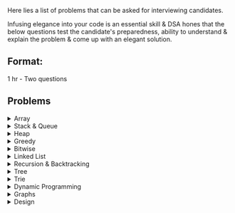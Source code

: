 Here lies a list of problems that can be asked for interviewing candidates.

Infusing elegance into your code is an essential skill & DSA hones that the below questions
test the candidate's preparedness, ability to understand & explain the problem & come up with
an elegant solution.

## Format:
1 hr - Two questions

## Problems

<details>
  <summary>Array</summary>

**Array**
- [ ] [Fibonacci series](./other/array/03-fibinacci-series.md)
- [ ] [Spiral matrix](./other/array/18-spiral-matrix.md)

- [ ] [Find the smallest and second smallest element in an array](./other/array/21-smallest-2nSmallest.md)
- [ ] [First missing positive](./other/array/15-first-missing-positive.md)
- [x] [Sort 0s 1s 2s](./other/array/15-sort-0-1-2-array.md)

- [x] [Kadane algorithm](./other/array/kadane-algorithm.md)
- [x] [Majority element ( > n/2 times )](./other/array/majority-element-by2.md)
- [x] [Majority element ( > n/3 times ) ](./other/array/majority-element-by3.md)

- [x] [Two sum](./other/array/two-sum.md)
- [ ] [Two sum ii](./other/array/two-sum-ii.md)
- [x] [Three sum](./other/array/three-sum.md)

- [ ] [Rain water tapping](./other/array/rain-water-tapping.md)

- [ ] [Search min in rotated sorted array](./other/array/search-min-rot-sort.md)
- [ ] [Search in rotated sorted array](./other/array/search-rotated-sort-array.md)
- [ ] [Search in rotated sorted array - ii](./other/array/search-rotated-sort-array-2.md)

- [ ] [Contains Duplicate](./other/array/contains-duplicate.md)
- [ ] [Container with most water](./other/array/container-most-water.md)
- [ ] [Maximum product subarray](./other/array/max-prod-subarray.md)

- [ ] [Merge two overlapping intervals](./other/array/merge-two-overlapping-intervals.md)
- [ ] [Valid parenthesis](./other/array/valid-parenthesis.md)
- [ ] [Missing Number](./other/array/missing-number.md)
- [ ] [Valid Sudoku](./other/array/valid-sudoku.md)
- [ ] [Valid Palindrome](./other/array/valid-palindrome.md)
- [ ] [Set Matrix Zeros](./other/array/set-matrix-zeros.md)
- [ ] [Longest Consecutive Sequence](./other/array/longest-consecutive-seq.md)

- [ ] [Next Permutation](./other/array/next-permutation.md)

- [ ] [Count Palindromic substrings](./other/array/cnt-palindromic-subtr.md)
- [ ] [Convert Roman to Integer](./other/array/roman-to-int.md)
- [ ] [Convert Integer to Roman](./other/array/int-to-roman.md)


**TODO:**
- [ ] Transpose of matrix
- [ ] Rotate Image
- [ ] Maximum Value in increasing - decreasing array
- [ ] Matrix Rotation in place
- [ ] Celebrity Problem
- [ ] Quicksort implementation - Kth smallest
- [ ] Median of two sorted array
- [ ] Maximum of all subarrays of size K 


**Sliding Window: Fixed**

**Sliding Window: Variable**
- [ ] [Minimum Window Substring](./other/array/min-window-substring.md)
- [ ] [Longest substring without repeating characters](./other/array/longest-substr-wo-repeat.md)
- [ ] [Longest Repeating Character Replacement](./other/array/longest-repeatn-char-replacement.md)
- [x] [Group Anagrams](./other/array/group.anagrams.md)

- [ ] [Longest subarray with sum k](./other/map/longest-subarray-sum-k.md)
- [ ] [Count of subarrays with sum k](./other/map/count-subarray-sum-k.md)


- [ ] [Maximum sum of distinct subarrays with size k](./other/array/max-sum-distinct-subarray-size-k.md)
- [ ] [First Negative Integer in every window of size k](./other/array/first-negative-in-subarray-size-k.md)

</details>

<details>
  <summary>Stack & Queue</summary>

- [x] [NGR - Next Greatest Right](./other/stack/ngr.md)
- [x] [NSL - Next Smallest Left](./other/stack/nsl.md)
- [x] [Stock Span](./other/stack/stock-span.md)
- [x] [Max area Histogram](./other/stack/max-area-histogram.md)
- [x] [Daily Temperatures](./other/stack/daily-temperatures.md)

</details>

<details>
  <summary>Heap</summary>

- [x] [kth Largest element](./other/heap/kth-largest.md)
- [x] [Return K largest elements](./other/heap/kth-largest-elements-list.md)
- [x] [K Most frequenct elements](./other/heap/kth-frequence.md)
- [x] [Closest Points to origin](./other/heap/closest-to-origin.md)
- [ ] [Frequency Sort](.other/heap/frequency-sort.md)

</details>

<details>
  <summary>Greedy</summary>

- [x] [Jump Game](./other/greedy/jump-game-i.md)
- [x] [Gas Station](./other/greedy/gas-station.md)

- [x] [N Meetings in one room](./other/greedy/n-meetings.md)
- [x] [Maximum Meetings in One Room (N meeting extended)](./other/greedy/max-meetings.md)
- [x] [Maximum Platforms](./other/greedy/maximum-platforms.md)
- [x] [Job Sequencing](./other/greedy/job-sequencing.md)

- [x] [Fractional Knapsack](./other/greedy/fractional-knapsack.md)
- [x] [Huffman Encoding](./other/greedy/huffman-encoding.md)
- [x] [Min cost of ropes](./other/greedy/min-cost-ropes.md)
- [x] [Chocolate distribution problem](./other/greedy/chocolate-distribution.md)

</details>

<details>
  <summary>Bitwise</summary>

- [ ] [Count number of ones](./other/bitwise/01-one-bits.md)
- [ ] [Counting Bits](./other/bitwise/02-counting-bits.md)
- [ ] [Reverse Bits](./other/bitwise/03-reverse-bits.md)

</details>

<details>
  <summary>Linked List</summary>

- [ ] [Reverse a List](./other/list/01-reverse-list.md)

- [ ] [Check if the List has a cycle](./other/list/02-hasCycle.md)
- [ ] [Find the length of the Cycle](./other/list/03-Length-of-cycle.md)
- [ ] [Get the starting-node of the cycle](./other/list/04-starting-node.md)

- [ ] [Find the intersection node of two Lists](./other/list/05-intersection-node-two-lists.md)

- [ ] [Middle of a List](./other/list/06-middle-of-list.md)
- [ ] [Check Palindrome](./other/list/10-check-palindrome.md)

- [ ] [Get Nth node from end of LinkedList](./other/list/07-end-of-list.md)
- [ ] [Remove Nth node from end of LinkedList](./other/list/08-remove-nth-node-from-end.md)

- [ ] [Merge Two sorted LinkedList](./other/list/09-merge-two-sorted-list.md)
- [ ] [Merge K sorted LinkedList](./other/list/merge-k-sorted-lists.md)

- [ ] [Add two linked lists](./other/list/11-add-two-lists.md)
- [ ] [Add two number](./other/list/15-add-two-numbers.md)

- [ ] [Flattening a linked list](./other/list/12-flattening-a-list.md)

- [ ] [Reverse a linked list in k-groups](./other/list/13-reverse-nodes-in-k.md)
- [ ] [Rotate a LinkedList](./other/list/14-rotate-list-k.md)

</details>

<details>
  <summary>Recursion & Backtracking</summary>

- [x] [Subsets-I](./other/recur_backtrack/01-subset-I.md)
- [x] [Subsets-II](./other/recur_backtrack/02-subset-II.md)
- [x] [Permutation-I](./other/recur_backtrack/03-permutation-I.md)
- [x] [Permutation-II](./other/recur_backtrack/04-permutation-II.md)
- [x] [Combination-sum-I](./other/recur_backtrack/05-combination-i.md)
- [x] [Combination-sum-II](./other/recur_backtrack/06-combination-ii.md)
- [x] [N Queens - I](./other/recur_backtrack/02-n-queens-I.md)
- [x] [Word Search](./other/recur_backtrack/01-word-search.md)
- [x] [Generate Correct Parenthesis](./other/recur_backtrack/generate-parenthesis.md)

**TODO:**
- [ ] [Combination-sum-iii]()
- [ ] [Kth Permutation Sequence]()
- [ ] [N Queens - II]()
- [ ] [Rat Maze Problem]()
- [ ] [Knight Walk Problem]()
- [ ] [Pow(x, n)]()
- [ ] [Sudoku Solver]()
- [ ] [M Coloring Problem]()
</details>

<details>
  <summary>Tree</summary>

[Leetcode Tree Constructor](./other/tree/tree-constructor.md)

- [ ] [InOrder Traversal- Recursive & Iterative](./other/tree/01-in-order.md)
- [ ] [Preorder Traversal - Recursive & Iterative](./other/tree/02-pre-order.md)
- [ ] [Postorder Traversal - Recursive & Iterative](./other/tree/03-post-order.md)
- [ ] [kth smallest in BST](./other/tree/04-kth-smallest.md)
- [ ] [Sum root to leaf](./other/tree/05-sum-root-to-leaf.md)
- [ ] [Boundary nodes](./other/tree/06-boundary-nodes.md)
- [ ] [Depth of a BT](./other/tree/07-depth-of-bt.md)
- [ ] [Sum of all nodes](./other/tree/08-sum-of-all-nodes.md)
- [ ] [Level order traversal](./other/tree/09-level-order-traversal.md);
- [ ] [ZigZag order traversal](./other/tree/10-zigzag-order-traversal.md)
- [ ] [Odd even level difference](./other/tree/11-odd-even-level-diff.md)
- [ ] [Count the number of leaf nodes](./other/tree/12-no-of-leaf-nodes.md)
- [ ] [Diameter of a Btree](./other/tree/13-diameter-of-btree.md)
- [ ] [Is the BTree Balanced](./other/tree/14-balanced-tree.md)
- [ ] [Left View](./other/tree/15-left-view.md)
- [ ] [Right View](./other/tree/16-right-view.md)
- [ ] [Vertical Order Traversal](./other/tree/17-vertical-order-traversal.md)
- [ ] [Top View](./other/tree/18-top-view.md)
- [ ] [Bottom View](./other/tree/19-bottom-view.md)
- [ ] [Path to Node](./other/tree/20-path-to-node.md)
- [ ] [Max Path sum](./other/tree/21-max-path-sum.md)
- [ ] [Construct a binary tree from preorder](./other/tree/22-construct-tree-preorder.md)
- [ ] [Construct a binary tree from inorder and preorder](./other/tree/23-construct-tree-inorder-preorder.md)
- [ ] [Same Tree](./other/tree/same-tree.md)
- [ ] [Is the BTree Symmetric](./other/tree/25-is-tree-symmetric.md)
- [ ] [Least common ancestor - Binary Tree](./other/tree/26-lca.md)
- [ ] [Least common ancestor - Binary Search Tree](./other/tree/27-lca-bst.md)
- [ ] [Maximum width of a Binary Tree](./other/tree/27-max-width-of-btree.md)
- [ ] [Serialize and Deserialize a Btree](./other/tree/28-serialize-deserialize-btree.md)
- [ ] [Is sub-tree](./other/tree/29-is-subtree.md)
- [ ] [Good Nodes](./other/tree/good-node.md)
- [ ] [Invert a BTree](./other/tree/invert-btree.md)
- [ ] [Merge two BTree](./other/tree/merge-two-btree.md)
- [ ] [Sorted Array to Balanced BTree](./other/tree/sorted-balancedBtree.md)
- [ ] [Triangle min path sum](./other/tree/triangle.md)
- [ ] [Valid BTree](./other/tree/valid-btree.md)
- [ ] [House Robber III](./other/tree/house-robber-iii.md)
- [ ] [Bottom Left Tree Value](./other/tree/bottom-left.md)
- [ ] [Trim BST](./other/tree/trim-bst.md)
- [ ] [Has Path Sum](./other/tree/has-path-sum.md)
- [ ] [BST Iterator](./other/tree/bst-iterator.md)
- [ ] [Populating Next Right Pointers](./other/tree/next-right-ptr.md)

**TODO:**
- [ ] [Siblings & Cousins]
- [ ] [Burn a tree]

</details>

<details>
  <summary>Trie</summary>

- [x] [Build a Trie](./other/trie/implement-trie.md)
- [ ] [Design Add & Search Words](./other/trie/add-search-words.md)

</details>

<details>
  <summary>Dynamic Programming</summary>

**Patterns**
- [ ] [0/1 Knapsack](./other/dp/generic-algorithm.md)
- [ ] [Unbounded Knapsack](./other/dp/generic-algorithm.md)
- [ ] [Min Max Subsequences](./other/dp/generic-algorithm.md)
- [ ] [Partition DP](./other/dp/generic-algorithm.md)

**Mix DP**
- [x] [Climbing Stairs](./other/dp/I-01-climbing-stairs.md)
- [x] [House Robber](./other/dp/I-02-house-robber.md)
- [x] [House Robber II](./other/dp/I-02-house-robber-ii.md)
- [x] [Min cost climbing stairs](./other/dp/min-cost-climbstairs.md)
- [x] [Decode Ways](./other/dp/I-04-decode-ways.md)
- [x] [Pascal's Triangle](./other/dp/pascals-triangle.md)
- [x] [Unique Paths](./other/dp/I-03-unique-paths.md)
- [x] [Word Break](./other/dp/I-05-work-break.md)
- [x] [Buy and Sell Stock I](./other/array/stock-buy-sell.md)
- [x] [Buy and Sell Stock II](./other/array/stock-buy-sell-ii.md)
- [x] [Buy and Sell Stock III](./other/array/stock-buy-sell-iii.md)
- [x] [Buy and Sell Stock IV](./other/array/stock-buy-sell-iv.md)
- [x] [Best time to buy/sell stock with cooldown](./other/dp/I-2dp-buy-sell-cooldown.md)
- [x] [Jump Game - II](./other/greedy/jump-game-ii.md)
- [x] [Jump Game - III](./other/greedy/jump-game-iii.md)
- [ ] [Unique BST](./other/dp/unique-bst.md)
- [ ] [Perfect Squares](./other/dp/perfect-squares.md)
- [ ] [Regular Expression Matching](./other/dp/regex-matching.md)
- [ ] [All Possible Full Binary Tree](./other/dp/all-possible-fbt.md)
- [ ] [Stone Game I](./other/dp/stone-game-i.md)
- [ ] [Integer Break](./other/dp/integer-break.md)

**I. 2-DP:**:
- [x] [Interleaving String](./other/dp/I-2dp-interleaving-string.md)
- [x] [Longest Increasing Path in matrix](./other/dp/I-2dp-lip-matrix.md)
- [ ] [Distinct Subsequence](./other/dp/I-2dp-distinct-subseq.md)
- [ ] [Unique Paths II](./other/dp/I-2dp-unique-path-2.md)
- [ ] [Minimum Path Sum](./other/dp/II-2dp-min-path-sum.md)
- [ ] [Maximal Squared](./other/dp/maximal-square.md)
- [ ] [Paint Houses - I](./other/dp/paint-houses-i.md)

**II. 0/1 Knapsack**
- [x] [Knapsack problem](./other/dp/I-01-knapsack.md)
- [x] [Subset sum problem](./other/dp/I-02-subset-sum.md)
- [ ] [Count of subset problem - Perfect Sum](./other/dp/I-03-count-of-subset.md)
- [x] [Equal Partition problem](./other/dp/I-04-equal-partition.md)
- [ ] [Minimum subset sum difference](./other/dp/I-05-minimum-subset-sum-diff.md)
- [ ] [No. of subset with given difference](./other/dp/I-06-#-subset-diff.md)
- [x] [Target sum](./other/dp/I-07-target-sum.md)

**III. Unbounded Knapsack**
- [x] [Rod cutting problem](./other/dp/II-1-rod-cutting.md)
- [x] [Coin Change 1 - min coins](./other/dp/II-2-coin-change-i.md)
- [x] [Coin Change 2 - max ways](./other/dp/II-3-coin-change-ii.md)
- [x] [Combination IV](./other/dp/combination-sum-iv.md)

**IV. Subsequence - Substring**
- [x] [Length - Longest Common Subsequence](./other/dp/III-01-lcs.md)
- [x] [Print - Longest Common Subsequence](./other/dp/III-03-print-lcs.md)

- [ ] [Length - Longest common substring](./other/dp/III-02-lc-substring.md)

- [ ] [Length - Shortest Common Supersequence](./other/dp/III-04-length-scs.md)
- [ ] [Print - Shortest Common Supersequence](./other/dp/III-05-print-scs.md)

- [ ] [Minimum number insertion or deletion](./other/dp/III-06-min-insertion-deletion.md)
- [ ] [Minimum number of deletions to make a palindrome](./other/dp/III-08-min-deletion-palindrome.md)

- [ ] [Edit Distance](./other/dp/III-edit-distance.md)

- [x] [Longest Palindromic subsequence](./other/dp/III-07-lps.md)
- [ ] [Longest repeating subsequence](./other/dp/III-09-longest-repeating-subseq.md)
- [x] [Longest increasing subsequence](./other/dp/III-10-longest-increasing-subsequence.md)
- [ ] [Maximum Alternating Subsequence Sum](./other/dp/max-alt-subseq-sum.md)

**V Partition DP**
- [ ] [Matrix Chain Multiplication](./other/dp/IV-01-mcm.md)
- [x] [Palindrome Partitioning](./other/dp/IV-02-palindrome-partitioning.md)
- [ ] [Print longest Palindromic substring](./other/dp/IV-03-longest-palindromic-substring.md) 

</details>

<details>
  <summary>Graphs</summary>

**Graph I**
| No | Questions | Way |
|----|-----------|-----|
| 1. | [BFS - Implementation](./other/graph/01-bfs.md) | Queue + visited[] |
| 2. | [DFS - Implementation](./other/graph/02-dfs.md) | Visited[] |
| 3. | [Number of Provinces](./other/graph/03-no-of-provinces.md) | BFS - disconnected components |
| 4. | [Number of Islands](./other/graph/04-no-of-islands.md) | Modified Number of Provinces + 1-degree traversal up, right, down, left |
| 5. | [Flood Fill](./other/graph/05-flood-fill.md) | Modified Traversal |
| 6. | [Rotten Oranges](./other/graph/06-rotten-oranges.md) | Modified BFS - With a Time Counter |
| 7. | [Detect cycle using BFS - Undirected Graph](./other/graph/07-detect-cycle-bfs.md) | Neighbour is visted => Neighbour is current node's parent |
| 8. | [Detect cycle using DFS - Undirected Graph](./other/graph/08-detect-cycle-dfs.md) | Neighbour is visted => Neighbour is current node's parent |
| 9. | [Detect cycle using DFS - Directed Graph](./other/graph/09-detect-cycle-dfs-dgraph.md) | visited[] + dfsVisited[] (backtracking) : tracks visited path |
| 10. | [Topological Sort - DFS](./other/graph/10-toposort-dfs.md) | visited[] + stk.push(node) backtracking |
| 11. | [Topological Sort - BFS - Kahn's Algorithm](./other/graph/11-toposort-bfs.md) | indegree[] , Kahn Algorithm  |
| 12. | [Detect cycle using DFS - Directed Graph](./other/graph/12-detect-cycle-bfs-dgraph.md) | indegree[] or Kahn Algorithm |
| 13. | [Bipartite Graph - BFS](./other/graph/13-bfs-bipartite.md) | color[], `color[currNode] == color[neighbour]` |
| 14. | [Bipartite Graph - DFS](./other/graph/14-dfs-bipartite.md) | color[], `color[currNode] == color[neighbour]` |
| 15. | [Clone Graph](./other/graph/15-clone-graph.md) | DFS + Mapping GivenNode to ClonedNode |

**Graph II**
>Note: Shortest Path Question will require a `distance[]` for every problem

| No | Questions | Way |
|----|-----------|-----|
| 1. | [Shortest Path - Non-Weighted + Undirected Graph](./other/graph/15-shortestPath-udg.md) | BFS + parent[] | 
| 2. | [Shortest Path - Weighted + Directed Graph](./other/graph/16-shortestPath-dag.md)       | Topological Stack + parent[] |
| 3. | [Shortest Path - Weighted Graph( UDG)](./other/graph/17-dijkstra-dag.md)                | Djikstra Algorithm |
| 4. | [Shortest Path - In Binary Maze](./other/graph/18-binary-maze.md)                       | Djikstra Algorithm |


**TODO:**
- Templates
1. Construct Graph from given edges

- Problems
- [ ] [Cheapest Flight in K stops]()
- [ ] [Getting minimum distance to reach stop]()
- [ ] [Minimum Spanning Tree - Prims Algorithm]()
- [ ] [Kruskal Algorithm]()
- [ ] [No of operations to make Network connected]()
- [ ] [Bridges in Graph]()
- [ ] [Atriculation Points in Graph]()
- [ ] [KosaRaju's Algorithm]()
- [ ] [Bellman Ford]()

</details>

<details>
  <summary>Design</summary>

- [ ] [LRU Cache](./other/miscellaneous/lru-cache.md)
- [ ] [Min Stack](./other/miscellaneous/min-stack.md)
- [ ] [Kth Largest in the Stream](./other/miscellaneous/kth-largest-in-stream.md)

</details>

</details>